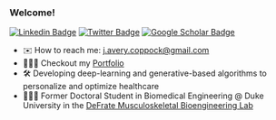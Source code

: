 ### Welcome!

[![Linkedin Badge](https://img.shields.io/static/v1?style=for-the-badge&message=LinkedIn&color=0A66C2&logo=LinkedIn&logoColor=FFFFFF&label=)](https://www.linkedin.com/in/jacoppock/)
[![Twitter Badge](https://img.shields.io/static/v1?style=for-the-badge&message=Twitter&color=1DA1F2&logo=Twitter&logoColor=FFFFFF&label=)](https://twitter.com/Coppock_JA)
[![Google Scholar Badge](https://img.shields.io/static/v1?style=for-the-badge&message=Google+Scholar&color=4285F4&logo=Google+Scholar&logoColor=FFFFFF&label=)](https://scholar.google.com/citations?user=aUYi9_IAAAAJ&hl=en)

<!--
https://raw.githubusercontent.com/progfay/shields-with-icon/master/README.md
-->

- ✉️ How to reach me: j.avery.coppock@gmail.com
- 👨🏼‍💻 Checkout my [Portfolio](https://www.jacoppock.dev)
- 🛠 Developing deep-learning and generative-based algorithms to personalize and optimize healthcare
- 👨🏼‍🎓 Former Doctoral Student in Biomedical Engineering @ Duke University in the [DeFrate Musculoskeletal Bioengineering Lab](https://sites.duke.edu/defratelab/) 
